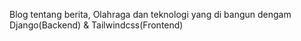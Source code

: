 Blog tentang berita, Olahraga dan teknologi yang di bangun dengam Django(Backend) & Tailwindcss(Frontend)
